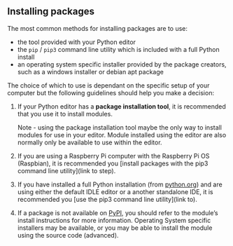 ## Installing packages

The most common methods for installing packages are to use:

+ the tool provided with your Python editor
+ the `pip` / `pip3` command line utility which is included with a full Python install
+ an operating system specific installer provided by the package creators, such as a windows installer or debian apt package 

The choice of which to use is dependant on the specific setup of your computer but the following guidelines should help you make a decision:

1. If your Python editor has a **package installation tool**, it is recommended that you use it to install modules. 

    Note - using the package installation tool maybe the only way to install modules for use in your editor. Module installed using the editor are also normally only be available to use within the editor.

2. If you are using a Raspberry Pi computer with the Raspberry Pi OS (Raspbian), it is recommended you [install packages with the pip3 command line utility](link to step).

3. If you have installed a full Python installation (from [python.org](https://python.org)) and are using either the default IDLE editor or a another standalone IDE, it is recommended you [use the pip3 command line utility](link to).

4. If a package is not available on [PyPI](https://pypi.org), you should refer to the module’s install instructions for more information. Operating System specific installers may be available, or you may be able to install the module using the source code (advanced).

